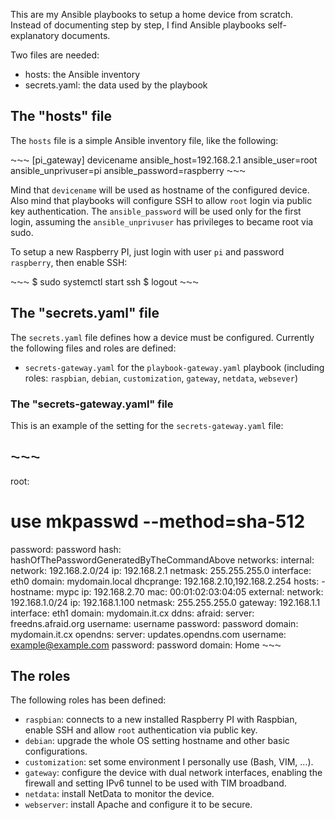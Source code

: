 This are my Ansible playbooks to setup a home device from scratch. Instead of documenting step by step, I find Ansible playbooks self-explanatory documents.

Two files are needed:

 - hosts: the Ansible inventory
 - secrets.yaml: the data used by the playbook

 ## The "hosts" file

The `hosts` file is a simple Ansible inventory file, like the following:

⁓⁓⁓
[pi_gateway]
devicename ansible_host=192.168.2.1 ansible_user=root ansible_unprivuser=pi ansible_password=raspberry
⁓⁓⁓

Mind that `devicename` will be used as hostname of the configured device. Also mind that playbooks will configure SSH to allow `root` login via public key authentication. The `ansible_password` will be used only for the first login, assuming the `ansible_unprivuser` has privileges to became root via sudo.

To setup a new Raspberry PI, just login with user `pi` and password `raspberry`, then enable SSH:

⁓⁓⁓
$ sudo systemctl start ssh
$ logout
⁓⁓⁓

## The "secrets.yaml" file

The `secrets.yaml` file defines how a device must be configured. Currently the following files and roles are defined:

- `secrets-gateway.yaml` for the `playbook-gateway.yaml` playbook (including roles: `raspbian`, `debian`, `customization`, `gateway`, `netdata`, `websever`)

### The "secrets-gateway.yaml" file

This is an example of the setting for the `secrets-gateway.yaml` file:

⁓⁓⁓
---
root:
  # use mkpasswd --method=sha-512
  password: password
  hash: hashOfThePasswordGeneratedByTheCommandAbove
networks:
  internal:
    network: 192.168.2.0/24
    ip: 192.168.2.1
    netmask: 255.255.255.0
    interface: eth0
    domain: mydomain.local
    dhcprange: 192.168.2.10,192.168.2.254
    hosts:
      - hostname: mypc
        ip: 192.168.2.70
        mac: 00:01:02:03:04:05
  external:
    network: 192.168.1.0/24
    ip: 192.168.1.100
    netmask: 255.255.255.0
    gateway: 192.168.1.1
    interface: eth1
    domain: mydomain.it.cx
ddns:
  afraid:
    server: freedns.afraid.org
    username: username
    password: password
    domain: mydomain.it.cx
  opendns:
    server: updates.opendns.com
    username: example@example.com
    password: password
    domain: Home
⁓⁓⁓

## The roles

The following roles has been defined:

- `raspbian`: connects to a new installed Raspberry PI with Raspbian, enable SSH and allow `root` authentication via public key.
- `debian`: upgrade the whole OS setting hostname and other basic configurations.
- `customization`: set some environment I personally use (Bash, VIM, ...).
- `gateway`: configure the device with dual network interfaces, enabling the firewall and setting IPv6 tunnel to be used with TIM broadband.
- `netdata`: install NetData to monitor the device.
- `webserver`: install Apache and configure it to be secure.
